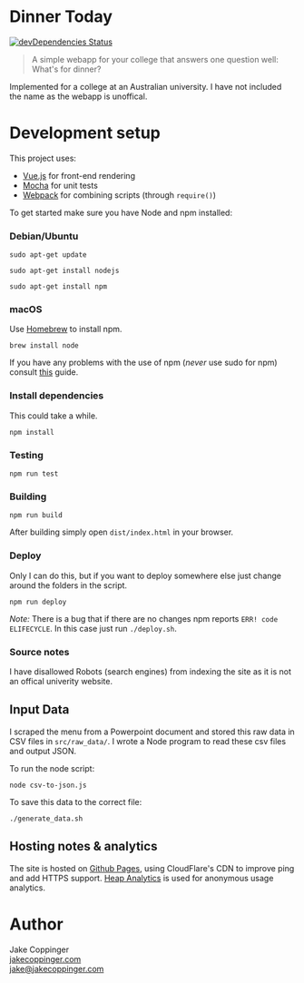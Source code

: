 Dinner Today
============

[![devDependencies Status](https://david-dm.org/jakecoppinger/dinnertoday.info/dev-status.svg)](https://david-dm.org/jakecoppinger/dinnertoday.info?type=dev)

>   A simple webapp for your college that answers one question well: What's for dinner?

Implemented for a college at an Australian university. I have not included the name as the webapp is unoffical.

# Development setup

This project uses:

- [Vue.js](https://vuejs.org/) for front-end rendering
- [Mocha](https://mochajs.org/) for unit tests
- [Webpack](https://webpack.js.org/) for combining scripts (through `require()`)

To get started make sure you have Node and npm installed:

### Debian/Ubuntu

`sudo apt-get update`

`sudo apt-get install nodejs`

`sudo apt-get install npm`

### macOS
Use [Homebrew](https://brew.sh/) to install npm.

``
brew install node
``

If you have any problems with the use of npm (*never* use sudo for npm) consult [this](https://gist.github.com/rcugut/c7abd2a425bb65da3c61d8341cd4b02d) guide.

### Install dependencies
This could take a while.

```
npm install
```

### Testing

```
npm run test
```

### Building

```
npm run build
```

After building simply open `dist/index.html` in your browser.

### Deploy
Only I can do this, but if you want to deploy somewhere else just change around the folders in the script.

```
npm run deploy
```

*Note:* There is a bug that if there are no changes npm reports `ERR! code ELIFECYCLE`. In this case just run `./deploy.sh`.

### Source notes

I have disallowed Robots (search engines) from indexing the site as it is not an offical univerity website.

## Input Data
I scraped the menu from a Powerpoint document and stored this raw data in CSV files in `src/raw_data/`. I wrote a Node program to read these csv files and output JSON.

To run the node script:

```
node csv-to-json.js
```

To save this data to the correct file:

```
./generate_data.sh
```

## Hosting notes & analytics
The site is hosted on [Github Pages](https://pages.github.com/), using CloudFlare's CDN to improve ping and add HTTPS support. [Heap Analytics](https://heapanalytics.com/) is used for anonymous usage analytics. 

# Author
Jake Coppinger  
[jakecoppinger.com](http://www.jakecoppinger.com)  
[jake@jakecoppinger.com](mailto:jake@jakecoppinger.com)

